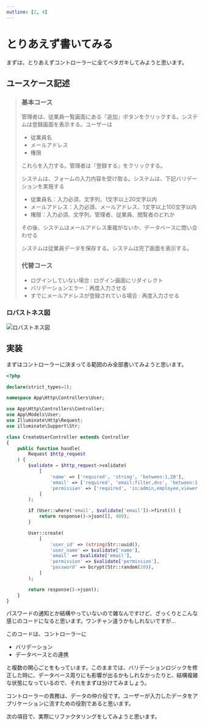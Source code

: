 ```yaml
---
outline: [2, 4]
---
```


# とりあえず書いてみる

まずは、とりあえずコントローラーに全てベタガキしてみようと思います。

## ユースケース記述

> ### 基本コース
> 
> 管理者は、従業員一覧画面にある『追加』ボタンをクリックする。システムは登録画面を表示する。ユーザーは
> 
> * 従業員名
> * メールアドレス
> * 権限
>
> これらを入力する。管理者は『登録する』をクリックする。
>
> システムは、フォームの入力内容を受け取る。システムは、下記バリデーションを実施する
>
> * 従業員名：入力必須、文字列、1文字以上20文字以内
> * メールアドレス：入力必須、メールアドレス、1文字以上100文字以内
> * 権限：入力必須、文字列、管理者、従業員、閲覧者のどれか
>
> その後、システムはメールアドレス重複がないか、データベースに問い合わせる
> 
> システムは従業員データを保存する。システムは完了画面を表示する。
>
> ### 代替コース
> 
> * ログインしていない場合 : ログイン画面にリダイレクト
> * バリデーションエラー：再度入力させる
> * すでにメールアドレスが登録されている場合 : 再度入力させる

### ロバストネス図

![ロバストネス図](/8-robustness.png)

## 実装

まずはコントローラーに決まってる範囲のみ全部書いてみようと思います。

```php
<?php

declare(strict_types=1);

namespace App\Http\Controllers\User;

use App\Http\Controllers\Controller;
use App\Models\User;
use Illuminate\Http\Request;
use illuminate\Support\Str;

class CreateUserController extends Controller
{
    public function handle(
        Request $http_request
    ) {
        $validate = $http_request->validate(
            [
                'name' => ['required', 'string', 'between:1,20'],
                'email' => ['required', 'email:filter,dns', 'between:1,100'],
                'permission' => ['required', 'in:admin,employee,viewer', 'between:1,100'],
            ]
        );

        if (User::where('email', $validate['email'])->first()) {
            return response()->json([], 409);
        }

        User::create(
            [
                'user_id' => (string)Str::uuid(),
                'user_name' => $validate['name'],
                'email' => $validate['email'],
                'permission' => $validate['permission'],
                'password' => bcrypt(Str::random(10)),
            ]
        );

        return response()->json();
    }
}
```

パスワードの通知とか結構やっていないので雑なんですけど、ざっくりとこんな感じのコードになると思います。ワンチャン違うかもしれないですが...

このコードは、コントローラーに

* バリデーション
* データベースとの連携

と複数の関心ごとをもっています。このままでは、バリデーションロジックを修正した時に、データベース周りにも影響が出るかもしれなかったりと、結構複雑な状態になっているので、それをまずは分けてみましょう。

コントローラーの責務は、データの仲介役です。ユーザーが入力したデータをアプリケーションに流すための役割であると思います。

次の項目で、実際にリファクタリングをしてみようと思います。